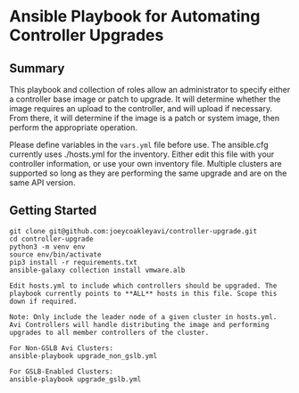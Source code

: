 # Ansible Playbook for Automating Controller Upgrades

## Summary
This playbook and collection of roles allow an administrator to specify either a controller base image or patch to upgrade. It will determine whether the image requires an upload to the controller, and will upload if necessary. From there, it will determine if the image is a patch or system image, then perform the appropriate operation.

Please define variables in the `vars.yml` file before use. The ansible.cfg currently uses ./hosts.yml for the inventory. Either edit this file with your controller information, or use your own inventory file. Multiple clusters are supported so long as they are performing the same upgrade and are on the same API version.

## Getting Started
```
git clone git@github.com:joeycoakleyavi/controller-upgrade.git
cd controller-upgrade
python3 -m venv env
source env/bin/activate
pip3 install -r requirements.txt
ansible-galaxy collection install vmware.alb

Edit hosts.yml to include which controllers should be upgraded. The playbook currently points to **ALL** hosts in this file. Scope this down if required.

Note: Only include the leader node of a given cluster in hosts.yml. Avi Controllers will handle distributing the image and performing upgrades to all member controllers of the cluster.

For Non-GSLB Avi Clusters:
ansible-playbook upgrade_non_gslb.yml

For GSLB-Enabled Clusters:
ansible-playbook upgrade_gslb.yml
```